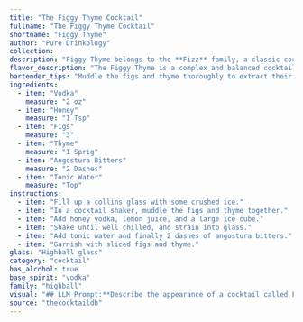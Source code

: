 ```yaml
---
title: "The Figgy Thyme Cocktail"
fullname: "The Figgy Thyme Cocktail"
shortname: "Figgy Thyme"
author: "Pure Drinkology"
collection:
description: "Figgy Thyme belongs to the **Fizz** family, a classic cocktail style known for its effervescence.  Though its precise origin is unclear, the combination of spirit, sweetener, and bitter elements, often topped with sparkling water, has roots in the 19th century. "
flavor_description: "The Figgy Thyme is a complex and balanced cocktail. The vodka provides a clean base, while the honey adds a touch of sweetness. The figs contribute a rich, fruity flavor, and the thyme offers a subtle herbal note.  Angostura bitters add a hint of spice and complexity, and the tonic water provides a refreshing and slightly bitter finish. The result is a surprisingly elegant drink that is both refreshing and flavorful. "
bartender_tips: "Muddle the figs and thyme thoroughly to extract their flavors. Use a good quality vodka, and don't be afraid to let the honey syrup shine. A dash of Angostura bitters adds complexity, while tonic water brings a refreshing fizz.  Use a nice glass, and garnish with a fig slice and thyme sprig.  Enjoy! "
ingredients:
  - item: "Vodka"
    measure: "2 oz"
  - item: "Honey"
    measure: "1 Tsp"
  - item: "Figs"
    measure: "3"
  - item: "Thyme"
    measure: "1 Sprig"
  - item: "Angostura Bitters"
    measure: "2 Dashes"
  - item: "Tonic Water"
    measure: "Top"
instructions:
  - item: "Fill up a collins glass with some crushed ice."
  - item: "In a cocktail shaker, muddle the figs and thyme together."
  - item: "Add honey vodka, lemon juice, and a large ice cube."
  - item: "Shake until well chilled, and strain into glass."
  - item: "Add tonic water and finally 2 dashes of angostura bitters."
  - item: "Garnish with sliced figs and thyme."
glass: "Highball glass"
category: "cocktail"
has_alcohol: true
base_spirit: "vodka"
family: "highball"
visual: "## LLM Prompt:**Describe the appearance of a cocktail called Figgy Thyme using the following ingredients:*** **Vodka:** Clear, colorless spirit.* **Honey:** Golden to amber in color, slightly viscous.* **Figs:** Deep purple or green, depending on variety, with a soft, fleshy interior.* **Thyme:** Green, aromatic herb with small leaves.* **Angostura Bitters:** Dark brown, slightly viscous liquid.* **Tonic Water:** Clear, bubbly beverage with a slight yellow hue.**Consider the following aspects:*** **Color:** What is the overall color of the cocktail? Is it clear, cloudy, or layered?* **Clarity:** Is the cocktail clear or hazy? Are there any visible particles?* **Texture:** Is the cocktail smooth and silky, or does it have a frothy or bubbly texture?* **Garnish:** What garnish would be suitable for this cocktail? How would it enhance the visual appeal?**Example:**The Figgy Thyme is a beautiful cocktail with a deep purple hue, reminiscent of ripe figs.  The drink has a subtle haze from the honey and fig purée, with tiny specks of thyme visible throughout.  A small sprig of fresh thyme, adorned with a single, plump fig, adds a touch of rustic elegance to the presentation. "
source: "thecocktaildb"
---
```


